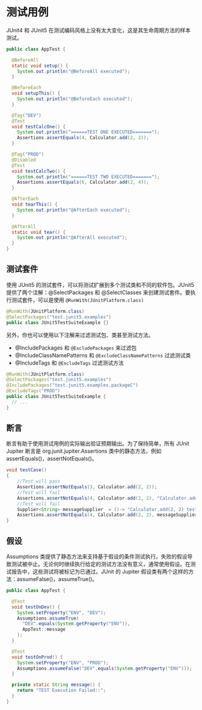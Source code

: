 # 测试用例

JUnit4 和 JUnit5 在测试编码风格上没有太大变化，这是其生命周期方法的样本测试。

```java
public class AppTest {

  @BeforeAll
  static void setup() {
    System.out.println("@BeforeAll executed");
  }

  @BeforeEach
  void setupThis() {
    System.out.println("@BeforeEach executed");
  }

  @Tag("DEV")
  @Test
  void testCalcOne() {
    System.out.println("======TEST ONE EXECUTED=======");
    Assertions.assertEquals(4, Calculator.add(2, 2));
  }

  @Tag("PROD")
  @Disabled
  @Test
  void testCalcTwo() {
    System.out.println("======TEST TWO EXECUTED=======");
    Assertions.assertEquals(6, Calculator.add(2, 4));
  }

  @AfterEach
  void tearThis() {
    System.out.println("@AfterEach executed");
  }

  @AfterAll
  static void tear() {
    System.out.println("@AfterAll executed");
  }
}
```

## 测试套件

使用 JUnit5 的测试套件，可以将测试扩展到多个测试类和不同的软件包。JUnit5 提供了两个注解：@SelectPackages 和 @SelectClasses 来创建测试套件。要执行测试套件，可以是使用 `@RunWith(JUnitPlatform.class)`

```java
@RunWith(JUnitPlatform.class)
@SelectPackages("test.junit5.examples")
public class JUnit5TestSuiteExample {}
```

另外，你也可以使用以下注解来过滤测试包、类甚至测试方法。

- @IncludePackages 和 `@ExcludePackages` 来过滤包
- @IncludeClassNamePatterns 和 `@ExcludeClassNamePatterns` 过滤测试类
- @IncludeTags 和 `@ExcludeTags` 过滤测试方法

```java
@RunWith(JUnitPlatform.class)
@SelectPackages("test.junit5.examples")
@IncludePackages("test.junit5.examples.packageC")
@ExcludeTags("PROD")
public class JUnit5TestSuiteExample {
  // ...
}
```

## 断言

断言有助于使用测试用例的实际输出验证预期输出。为了保持简单，所有 JUnit Jupiter 断言是 org.junit.jupiter.Assertions 类中的静态方法，例如 assertEquals()，assertNotEquals()。

```java
void testCase()
{
    //Test will pass
    Assertions.assertNotEquals(3, Calculator.add(2, 2));
    //Test will fail
    Assertions.assertNotEquals(4, Calculator.add(2, 2), "Calculator.add(2, 2) test failed");
    //Test will fail
    Supplier<String> messageSupplier  = ()-> "Calculator.add(2, 2) test failed";
    Assertions.assertNotEquals(4, Calculator.add(2, 2), messageSupplier);
}
```

## 假设

Assumptions 类提供了静态方法来支持基于假设的条件测试执行。失败的假设导致测试被中止。无论何时继续执行给定的测试方法没有意义，通常使用假设。在测试报告中，这些测试将被标记为已通过。JUnit 的 Jupiter 假设类有两个这样的方法：assumeFalse()，assumeTrue()。

```java
public class AppTest {

  @Test
  void testOnDev() {
    System.setProperty("ENV", "DEV");
    Assumptions.assumeTrue(
      "DEV".equals(System.getProperty("ENV")),
      AppTest::message
    );
  }

  @Test
  void testOnProd() {
    System.setProperty("ENV", "PROD");
    Assumptions.assumeFalse("DEV".equals(System.getProperty("ENV")));
  }

  private static String message() {
    return "TEST Execution Failed::";
  }
}
```
